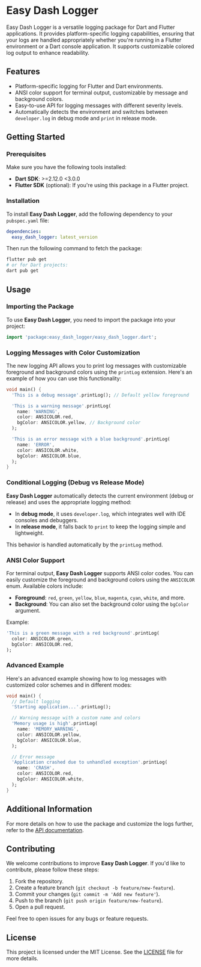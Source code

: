 
# Easy Dash Logger

Easy Dash Logger is a versatile logging package for Dart and Flutter applications. It provides platform-specific logging capabilities, ensuring that your logs are handled appropriately whether you're running in a Flutter environment or a Dart console application. It supports customizable colored log output to enhance readability.

## Features

- Platform-specific logging for Flutter and Dart environments.
- ANSI color support for terminal output, customizable by message and background colors.
- Easy-to-use API for logging messages with different severity levels.
- Automatically detects the environment and switches between `developer.log` in debug mode and `print` in release mode.

## Getting Started

### Prerequisites

Make sure you have the following tools installed:

- **Dart SDK**: >=2.12.0 <3.0.0
- **Flutter SDK** (optional): If you're using this package in a Flutter project.

### Installation

To install **Easy Dash Logger**, add the following dependency to your `pubspec.yaml` file:

```yaml
dependencies:
  easy_dash_logger: latest_version
```

Then run the following command to fetch the package:

```bash
flutter pub get
# or for Dart projects:
dart pub get
```

## Usage

### Importing the Package

To use **Easy Dash Logger**, you need to import the package into your project:

```dart
import 'package:easy_dash_logger/easy_dash_logger.dart';
```

### Logging Messages with Color Customization

The new logging API allows you to print log messages with customizable foreground and background colors using the `printLog` extension. Here's an example of how you can use this functionality:

```dart
void main() {
  'This is a debug message'.printLog(); // Default yellow foreground

  'This is a warning message'.printLog(
    name: 'WARNING',
    color: ANSICOLOR.red,
    bgColor: ANSICOLOR.yellow, // Background color
  );

  'This is an error message with a blue background'.printLog(
    name: 'ERROR',
    color: ANSICOLOR.white,
    bgColor: ANSICOLOR.blue,
  );
}
```

### Conditional Logging (Debug vs Release Mode)

**Easy Dash Logger** automatically detects the current environment (debug or release) and uses the appropriate logging method:

- In **debug mode**, it uses `developer.log`, which integrates well with IDE consoles and debuggers.
- In **release mode**, it falls back to `print` to keep the logging simple and lightweight.

This behavior is handled automatically by the `printLog` method.

### ANSI Color Support

For terminal output, **Easy Dash Logger** supports ANSI color codes. You can easily customize the foreground and background colors using the `ANSICOLOR` enum. Available colors include:

- **Foreground**: `red`, `green`, `yellow`, `blue`, `magenta`, `cyan`, `white`, and more.
- **Background**: You can also set the background color using the `bgColor` argument.

Example:

```dart
'This is a green message with a red background'.printLog(
  color: ANSICOLOR.green,
  bgColor: ANSICOLOR.red,
);
```

### Advanced Example

Here's an advanced example showing how to log messages with customized color schemes and in different modes:

```dart
void main() {
  // Default logging
  'Starting application...'.printLog();

  // Warning message with a custom name and colors
  'Memory usage is high'.printLog(
    name: 'MEMORY_WARNING',
    color: ANSICOLOR.yellow,
    bgColor: ANSICOLOR.blue,
  );

  // Error message
  'Application crashed due to unhandled exception'.printLog(
    name: 'CRASH',
    color: ANSICOLOR.red,
    bgColor: ANSICOLOR.white,
  );
}
```

## Additional Information

For more details on how to use the package and customize the logs further, refer to the [API documentation](https://pub.dev/documentation/easy_dash_logger/latest/).

## Contributing

We welcome contributions to improve **Easy Dash Logger**. If you'd like to contribute, please follow these steps:

1. Fork the repository.
2. Create a feature branch (`git checkout -b feature/new-feature`).
3. Commit your changes (`git commit -m 'Add new feature'`).
4. Push to the branch (`git push origin feature/new-feature`).
5. Open a pull request.

Feel free to open issues for any bugs or feature requests.

## License

This project is licensed under the MIT License. See the [LICENSE](LICENSE) file for more details.
